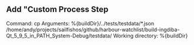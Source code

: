 ## Add "Custom Process Step

Command:           cp
Arguments:         %{buildDir}/../tests/testdata/*.json /home/andy/projects/sailfishos/github/harbour-watchlist/build-ingdiba-Qt_5_9_5_in_PATH_System-Debug/testdata/
Working directory: %{buildDir}
